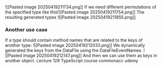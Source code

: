 ![[Pasted image 20250419211734.png]]
If we need different permutations of the specified type like this![[Pasted image 20250419211754.png]]
The resulting generated types ![[Pasted image 20250419211855.png]]


### Another use case
If a type should contain method names that are related to the keys of another type:
![[Pasted image 20250419212033.png]]
We dynamically generated the keys from the DataFile using the DataFileEventNames.
![[Pasted image 20250419212147.png]]
And then we can use them as keys in another object.
Lecture 128 TypeScript course commonacc udemy


